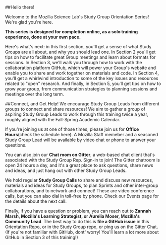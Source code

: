 
##Hello there!

Welcome to the Mozilla Science Lab's Study Group Orientation Series! We're glad you're here.

**This series is designed for completion online, as a solo training experience, done at your own pace.** 

Here's what's next: in this first section, you'll get a sense of what Study Groups are all about, and why you should lead one. In Section 2 you'll get tips on how to facilitate great Group meetings and learn about formats for sessions. In Section 3, we'll walk you through how to work with the collaboration platform GitHub, which will power your Group's website and enable you to share and work together on materials and code. In Section 4, you'll get a whirlwind introduction to some of the key issues and resources related to "open" research. And finally, in Section 5, you'll get tips on how to grow your group, from communication strategies to planning sessions and meetings over the long term. 

##Connect, and Get Help!
We encourage Study Group Leads from different groups to connect and share resources! We aim to gather a group of aspiring Study Group Leads to work through this training twice a year, roughly aligned with the Fall-Spring Academic Calendar. 

If you're joining us at one of those times, please join us for **Office Hours**(check the schedule here). A Mozilla Staff memeber and a seasoned Study Group Lead will be available by video chat or phone to answer your questions. 

You can also join our **Chat room on Gitter**, a web-based chat client that's associated with the Study Group Rep. Sign-in to join! The Gitter chatroom is open 24 hours a day, and it's a great place to ask questions, share news and ideas, and just hang out with other Study Group Leads. 

We hold regular **Study Group Calls** to share and discuss new resources, materials and ideas for Study Groups, to plan Sprints and other inter-group collaborations, and to network and connect! These are video conference calls, but you can also dial in toll-free by phone. Check our Events page for the details about the next call.

Finally, if you have a question or problem, you can reach out to **Zannah Marsh, Mozilla's Learning Strategist, or Aurelia Moser, Mozilla's Community Lead**. The best way to do this is **file a GitHub issue** in this Orientation Repo, or in the Study Group repo, or ping us on the Gitter Chat. (If you're not familiar with GitHub, dont' worry! You'll learn a lot more about GitHub in Section 3 of this training!)

